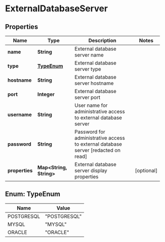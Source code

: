 
# ExternalDatabaseServer

## Properties
Name | Type | Description | Notes
------------ | ------------- | ------------- | -------------
**name** | **String** | External database server name | 
**type** | [**TypeEnum**](#TypeEnum) | External database server type | 
**hostname** | **String** | External database server hostname | 
**port** | **Integer** | External database server port | 
**username** | **String** | User name for administrative access to external database server | 
**password** | **String** | Password for administrative access to external database server [redacted on read] | 
**properties** | **Map&lt;String, String&gt;** | External database server display properties |  [optional]


<a name="TypeEnum"></a>
## Enum: TypeEnum
Name | Value
---- | -----
POSTGRESQL | &quot;POSTGRESQL&quot;
MYSQL | &quot;MYSQL&quot;
ORACLE | &quot;ORACLE&quot;



